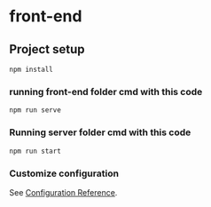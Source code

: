 # front-end

## Project setup 
```
npm install
```

### running front-end folder cmd with this code
```
npm run serve
```

### Running server folder cmd with this code
```
npm run start
```

### Customize configuration
See [Configuration Reference](https://cli.vuejs.org/config/).
